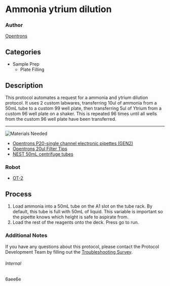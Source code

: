 # Ammonia ytrium dilution

### Author
[Opentrons](https://opentrons.com/)

## Categories
* Sample Prep
	* Plate Filling

## Description
This protocol automates a request for a ammonia and ytrium dilution protocol. It uses 2 custom labwares, transferring 10ul of ammonia from a 50mL tube to a custom 99 well plate, then transferring 5ul of Ytrium from a custom 96 well plate on a shaker. This is repeated 96 times until all wells from the custom 96 well plate have been transferred.

---
![Materials Needed](https://s3.amazonaws.com/opentrons-protocol-library-website/custom-README-images/001-General+Headings/materials.png)

* [Opentrons P20-single channel electronic pipettes (GEN2)](https://shop.opentrons.com/collections/ot-2-robot/products/single-channel-electronic-pipette?variant=31059478970462)
* [Opentrons 20ul Filter Tips](https://shop.opentrons.com/collections/opentrons-tips/products/opentrons-20ul-filter-tips)
* [NEST 50mL centrifuge tubes](http://www.cell-nest.com/page94?product_id=110&_l=en)

### Robot
* [OT-2](https://opentrons.com/ot-2)

## Process
1. Load ammonia into a 50mL tube on the A1 slot on the tube rack. By default, this tube is full with 50mL of liquid. This variable is important so the pipette knows which height is safe to aspirate from.
2. Load the rest of the reagents onto the deck. Press go to run.

### Additional Notes
If you have any questions about this protocol, please contact the Protocol Development Team by filling out the [Troubleshooting Survey](https://protocol-troubleshooting.paperform.co/).

###### Internal
6aee6e
